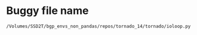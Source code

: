 # Buggy file name

```text
/Volumes/SSD2T/bgp_envs_non_pandas/repos/tornado_14/tornado/ioloop.py
```
